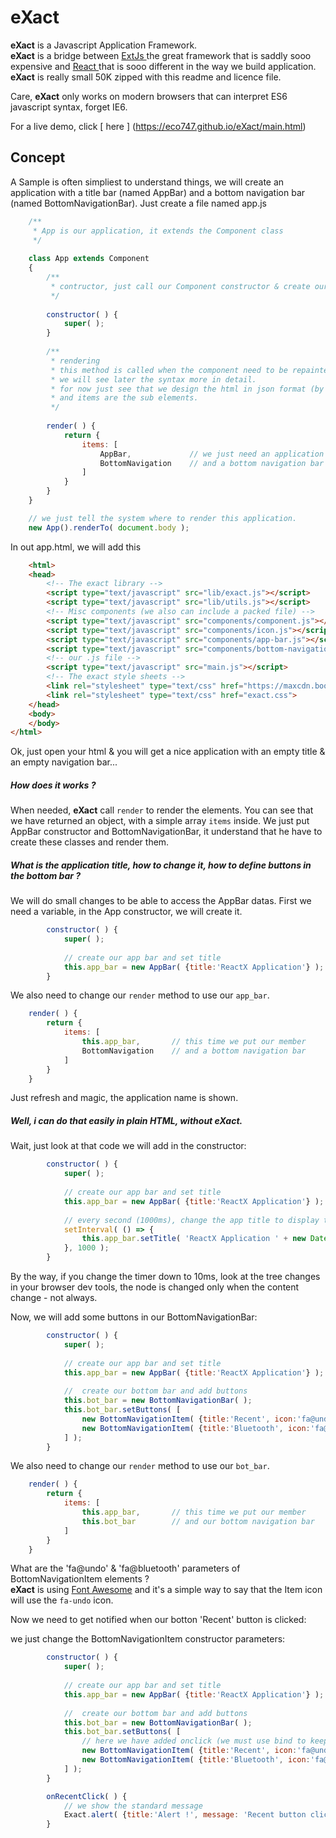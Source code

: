 # eXact
**eXact** is a Javascript Application Framework.  
**eXact** is a bridge between [ ExtJs ](www.sencha.com) the great framework that is saddly sooo expensive and [ React ](www.react.org) that is sooo different in the way we build application.  
**eXact** is really small 50K zipped with this readme and licence file.

Care, **eXact** only works on modern browsers that can interpret ES6 javascript syntax, forget IE6.

For a live demo, click [ here ] (https://eco747.github.io/eXact/main.html)


## Concept

A Sample is often simpliest to understand things, we will create an application with a title bar (named AppBar) and a bottom navigation bar (named BottomNavigationBar).
Just create a file named app.js

```javascript
    /**
     * App is our application, it extends the Component class
     */
     
    class App extends Component
    {
        /**
         * contructor, just call our Component constructor & create our AppBar component
         */
         
        constructor( ) {
            super( );
        }
    
        /**
         * rendering
         * this method is called when the component need to be repainted
         * we will see later the syntax more in detail.
         * for now just see that we design the html in json format (by default it's a div)
         * and items are the sub elements.
         */
         
        render( ) {
            return {
                items: [
                    AppBar,             // we just need an application bar
                    BottomNavigation    // and a bottom navigation bar
                ]
            }
        }
    }

    // we just tell the system where to render this application.
    new App().renderTo( document.body );
```

In out app.html, we will add this

```html
    <html>
	<head>
	    <!-- The exact library -->
		<script type="text/javascript" src="lib/exact.js"></script>
		<script type="text/javascript" src="lib/utils.js"></script>
		<!-- Misc components (we also can include a packed file) -->
		<script type="text/javascript" src="components/component.js"></script>
		<script type="text/javascript" src="components/icon.js"></script>
		<script type="text/javascript" src="components/app-bar.js"></script>
		<script type="text/javascript" src="components/bottom-navigation.js"></script>
		<!-- our .js file -->
		<script type="text/javascript" src="main.js"></script>
		<!-- The exact style sheets -->
		<link rel="stylesheet" type="text/css" href="https://maxcdn.bootstrapcdn.com/font-awesome/4.7.0/css/font-awesome.min.css">
		<link rel="stylesheet" type="text/css" href="exact.css">
	</head>
	<body>
	</body>
</html>
```

Ok, just open your html & you will get a nice application with an empty title & an empty navigation bar...

##### How does it works ?

When needed, **eXact** call `render` to render the elements. You can see that we have returned an object, with a simple array `items` inside. We just put AppBar constructor and BottomNavigationBar, it understand that he have to create these classes and render them. 

##### What is the application title, how to change it, how to define buttons in the bottom bar ?
We will do small changes to be able to access the AppBar datas. First we need a variable, in the App constructor, we will create it.

```javascript
        constructor( ) {
            super( );
            
            // create our app bar and set title
            this.app_bar = new AppBar( {title:'ReactX Application'} );
        }
```

We also need to change our `render` method to use our `app_bar`.

```javascript
    render( ) {
        return {
            items: [
                this.app_bar,       // this time we put our member
                BottomNavigation    // and a bottom navigation bar
            ]
        }
    }
```

Just refresh and magic, the application name is shown.  
##### Well, i can do that easily in plain HTML, without eXact.  
Wait, just look at that code we will add in the constructor:

```javascript
        constructor( ) {
            super( );
            
            // create our app bar and set title
            this.app_bar = new AppBar( {title:'ReactX Application'} );
            
            // every second (1000ms), change the app title to display time
            setInterval( () => { 
                this.app_bar.setTitle( 'ReactX Application ' + new Date().toLocaleTime() ); 
            }, 1000 );
        }
```

By the way, if you change the timer down to 10ms, look at the tree changes in your browser dev tools, the node is changed only when the content change - not always.

Now, we will add some buttons in our BottomNavigationBar:

```javascript
        constructor( ) {
            super( );
            
            // create our app bar and set title
            this.app_bar = new AppBar( {title:'ReactX Application'} );
            
            //  create our bottom bar and add buttons
            this.bot_bar = new BottomNavigationBar( );
            this.bot_bar.setButtons( [
                new BottomNavigationItem( {title:'Recent', icon:'fa@undo'} );
                new BottomNavigationItem( {title:'Bluetooth', icon:'fa@bluetooth'} );
            ] );
        }
```
We also need to change our `render` method to use our `bot_bar`.

```javascript
    render( ) {
        return {
            items: [
                this.app_bar,       // this time we put our member
                this.bot_bar        // and our bottom navigation bar
            ]
        }
    }
```

What are the 'fa@undo' & 'fa@bluetooth' parameters of BottomNavigationItem elements ?  
**eXact** is using [Font Awesome](fontawesome.org) and it's a simple way to say that the Item icon will use the `fa-undo` icon.

Now we need to get notified when our botton 'Recent' button is clicked:

we just change the BottomNavigationItem constructor parameters:

```javascript
        constructor( ) {
            super( );
            
            // create our app bar and set title
            this.app_bar = new AppBar( {title:'ReactX Application'} );
            
            //  create our bottom bar and add buttons
            this.bot_bar = new BottomNavigationBar( );
            this.bot_bar.setButtons( [
                // here we have added onclick (we must use bind to keep this correctly set)
                new BottomNavigationItem( {title:'Recent', icon:'fa@undo', onclick:this.onRecentClick.bind(this) } );
                new BottomNavigationItem( {title:'Bluetooth', icon:'fa@bluetooth'} );
            ] );
        }

        onRecentClick( ) {
            // we show the standard message
            Exact.alert( {title:'Alert !', message: 'Recent button clicked'} );
        }

```






